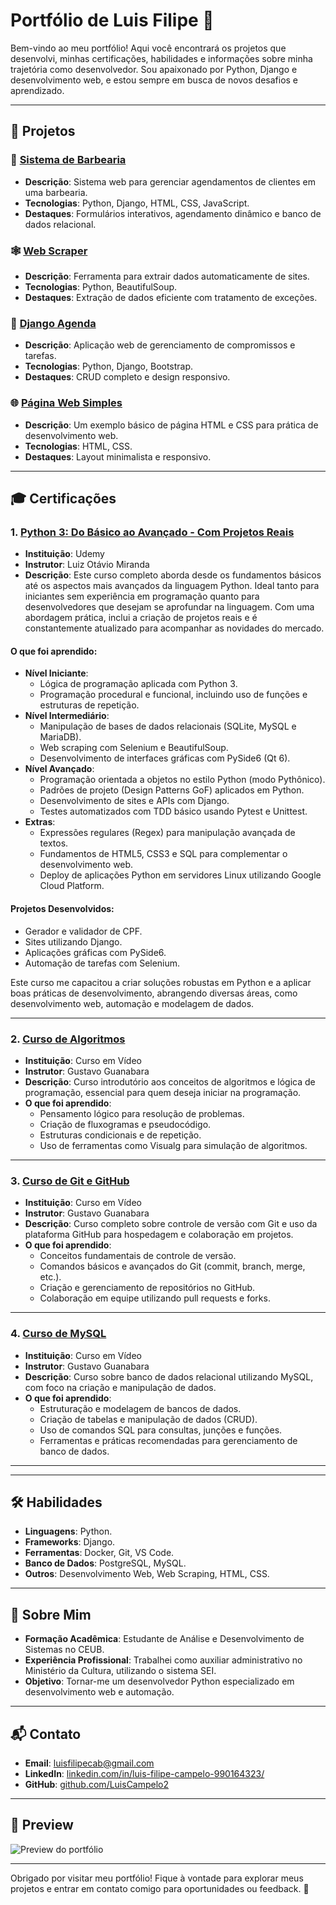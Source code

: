 # Portfólio de Luis Filipe 🌟

Bem-vindo ao meu portfólio! Aqui você encontrará os projetos que desenvolvi, minhas certificações, habilidades e informações sobre minha trajetória como desenvolvedor. Sou apaixonado por Python, Django e desenvolvimento web, e estou sempre em busca de novos desafios e aprendizado.

---

## 📁 Projetos

### 💈 [Sistema de Barbearia](./Projetos/SistemaBarbearia)
- **Descrição**: Sistema web para gerenciar agendamentos de clientes em uma barbearia.
- **Tecnologias**: Python, Django, HTML, CSS, JavaScript.
- **Destaques**: Formulários interativos, agendamento dinâmico e banco de dados relacional.

### 🕸️ [Web Scraper](./Projetos/WebScraper)
- **Descrição**: Ferramenta para extrair dados automaticamente de sites.
- **Tecnologias**: Python, BeautifulSoup.
- **Destaques**: Extração de dados eficiente com tratamento de exceções.

### 📅 [Django Agenda](./Projetos/DjangoAgenda)
- **Descrição**: Aplicação web de gerenciamento de compromissos e tarefas.
- **Tecnologias**: Python, Django, Bootstrap.
- **Destaques**: CRUD completo e design responsivo.

### 🌐 [Página Web Simples](./Projetos/PaginaSimples)
- **Descrição**: Um exemplo básico de página HTML e CSS para prática de desenvolvimento web.
- **Tecnologias**: HTML, CSS.
- **Destaques**: Layout minimalista e responsivo.

---

## 🎓 Certificações

### 1. [Python 3: Do Básico ao Avançado - Com Projetos Reais](Certificados/Certificado_Python_Udemy.pdf)
- **Instituição**: Udemy  
- **Instrutor**: Luiz Otávio Miranda  
- **Descrição**: Este curso completo aborda desde os fundamentos básicos até os aspectos mais avançados da linguagem Python. Ideal tanto para iniciantes sem experiência em programação quanto para desenvolvedores que desejam se aprofundar na linguagem. Com uma abordagem prática, inclui a criação de projetos reais e é constantemente atualizado para acompanhar as novidades do mercado.  

#### O que foi aprendido:
- **Nível Iniciante**:
  - Lógica de programação aplicada com Python 3.
  - Programação procedural e funcional, incluindo uso de funções e estruturas de repetição.
- **Nível Intermediário**:
  - Manipulação de bases de dados relacionais (SQLite, MySQL e MariaDB).
  - Web scraping com Selenium e BeautifulSoup.
  - Desenvolvimento de interfaces gráficas com PySide6 (Qt 6).
- **Nível Avançado**:
  - Programação orientada a objetos no estilo Python (modo Pythônico).
  - Padrões de projeto (Design Patterns GoF) aplicados em Python.
  - Desenvolvimento de sites e APIs com Django.
  - Testes automatizados com TDD básico usando Pytest e Unittest.
- **Extras**:
  - Expressões regulares (Regex) para manipulação avançada de textos.
  - Fundamentos de HTML5, CSS3 e SQL para complementar o desenvolvimento web.
  - Deploy de aplicações Python em servidores Linux utilizando Google Cloud Platform.

#### Projetos Desenvolvidos:
- Gerador e validador de CPF.
- Sites utilizando Django.
- Aplicações gráficas com PySide6.
- Automação de tarefas com Selenium.

Este curso me capacitou a criar soluções robustas em Python e a aplicar boas práticas de desenvolvimento, abrangendo diversas áreas, como desenvolvimento web, automação e modelagem de dados.


---

### 2. [Curso de Algoritmos](Certificados/CertificadoAlgoritmo.pdf)
- **Instituição**: Curso em Vídeo  
- **Instrutor**: Gustavo Guanabara  
- **Descrição**: Curso introdutório aos conceitos de algoritmos e lógica de programação, essencial para quem deseja iniciar na programação.  
- **O que foi aprendido**:
  - Pensamento lógico para resolução de problemas.
  - Criação de fluxogramas e pseudocódigo.
  - Estruturas condicionais e de repetição.
  - Uso de ferramentas como Visualg para simulação de algoritmos.

---

### 3. [Curso de Git e GitHub](Certificados/CertificadoGit.pdf)
- **Instituição**: Curso em Vídeo  
- **Instrutor**: Gustavo Guanabara  
- **Descrição**: Curso completo sobre controle de versão com Git e uso da plataforma GitHub para hospedagem e colaboração em projetos.  
- **O que foi aprendido**:
  - Conceitos fundamentais de controle de versão.
  - Comandos básicos e avançados do Git (commit, branch, merge, etc.).
  - Criação e gerenciamento de repositórios no GitHub.
  - Colaboração em equipe utilizando pull requests e forks.

---

### 4. [Curso de MySQL](Certificados/CertificadoMySQL.pdf)
- **Instituição**: Curso em Vídeo  
- **Instrutor**: Gustavo Guanabara  
- **Descrição**: Curso sobre banco de dados relacional utilizando MySQL, com foco na criação e manipulação de dados.  
- **O que foi aprendido**:
  - Estruturação e modelagem de bancos de dados.
  - Criação de tabelas e manipulação de dados (CRUD).
  - Uso de comandos SQL para consultas, junções e funções.
  - Ferramentas e práticas recomendadas para gerenciamento de banco de dados.

---



---

## 🛠️ Habilidades
- **Linguagens**: Python.
- **Frameworks**: Django.
- **Ferramentas**: Docker, Git, VS Code.
- **Banco de Dados**: PostgreSQL, MySQL.
- **Outros**: Desenvolvimento Web, Web Scraping, HTML, CSS.

---

## 🎯 Sobre Mim
- **Formação Acadêmica**: Estudante de Análise e Desenvolvimento de Sistemas no CEUB.
- **Experiência Profissional**: Trabalhei como auxiliar administrativo no Ministério da Cultura, utilizando o sistema SEI.
- **Objetivo**: Tornar-me um desenvolvedor Python especializado em desenvolvimento web e automação.

---

## 📬 Contato
- **Email**: luisfilipecab@gmail.com
- **LinkedIn**: [linkedin.com/in/luis-filipe-campelo-990164323/](https://www.linkedin.com/in/luis-filipe-campelo-990164323/)
- **GitHub**: [github.com/LuisCampelo2](https://github.com/LuisCampelo2)

---

## 📸 Preview
![Preview do portfólio](./Assets/Imagens/preview_portfolio.png)

---

Obrigado por visitar meu portfólio! Fique à vontade para explorar meus projetos e entrar em contato comigo para oportunidades ou feedback. 🚀




